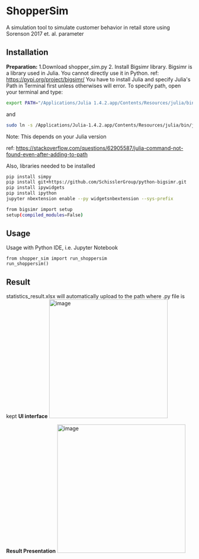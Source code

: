 # ShopperSim
A simulation tool to simulate customer behavior in retail store using Sorenson 2017 et. al. parameter
## Installation
**Preparation:**
1.Download shopper_sim.py
2. Install Bigsimr library. Bigsimr is a library used in Julia. You cannot directly use it in Python. ref: https://pypi.org/project/bigsimr/
You have to install Julia and specify Julia's Path in Terminal first unless otherwises will error. 
To specify path, open your terminal and type: 
```sh
export PATH="/Applications/Julia 1.4.2.app/Contents/Resources/julia/bin:$PATH"
```
and
```sh
sudo ln -s /Applications/Julia-1.4.2.app/Contents/Resources/julia/bin/julia /usr/local/bin/julia
```
Note: This depends on your Julia version

ref: https://stackoverflow.com/questions/62905587/julia-command-not-found-even-after-adding-to-path

Also, libraries needed to be installed

```sh
pip install simpy
pip install git+https://github.com/SchisslerGroup/python-bigsimr.git
pip install ipywidgets
pip install ipython
jupyter nbextension enable --py widgetsnbextension --sys-prefix

from bigsimr import setup
setup(compiled_modules=False)
```
## Usage
Usage with Python IDE, i.e. Jupyter Notebook
```
from shopper_sim import run_shoppersim
run_shoppersim()

```

## Result
statistics_result.xlsx will automatically upload to the path where .py file is kept
**UI interface**
<img width="320" alt="image" src="https://github.com/zerkering/ShopperSim/assets/129678610/49795485-0029-4b16-8a6f-2d1ce39a82bc">

**Result Presentation**
<img width="346" alt="image" src="https://github.com/zerkering/ShopperSim/assets/129678610/3226165a-eeb0-4320-9b44-104491168268">









